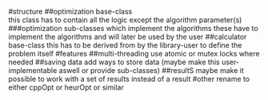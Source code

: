 #structure
##optimization base-class  
this class has to contain all the logic except the algorithm parameter(s)
###optimization sub-classes which implement the algorithms
these have to implement the algorithms and will later be used by the user
##calculator base-class
this has to be derived from by the library-user to define the problem itself
#features
##multi-threading
use atomic or mutex locks where needed
##saving data
add ways to store data (maybe make this user-implementable aswell or provide sub-classes)
##resultS
maybe make it possible to work with a set of results instead of a result
#other
rename to either cppOpt or heurOpt or similar

